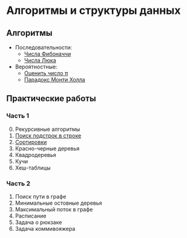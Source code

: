 # Алгоритмы и структуры данных

<!-- ## Структуры данных -->

## Алгоритмы

- Последовательности:
    - [Числа Фибоначчи](examples/sequences/README.md)
    - [Числа Люка](examples/sequences/README.md)
    <!-- - Последовательность Голомба (Сильвермана) -->
- Вероятностные:
    - [Оценить число π](examples/estimate_pi/README.md)
    - [Парадокс Монти Холла](examples/monty_hall_paradox/README.md)

## Практические работы

### Часть 1

0) Рекурсивные алгоритмы
1) [Поиск подстрок в строке](practice/practice_1.1.md)
2) [Сортировки](practice/practice_1.2.md)
3) Красно-черные деревья
4) Квадродеревья
5) Кучи
6) Хеш-таблицы

### Часть 2

1) Поиск пути в графе
2) Минимальные остовные деревья
3) Максимальный поток в графе
4) Расписание
5) Задача о рюкзаке
6) Задача коммивояжера